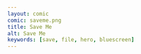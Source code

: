```yaml
---
layout: comic
comic: saveme.png
title: Save Me
alt: Save Me
keywords: [save, file, hero, bluescreen]
---
```

